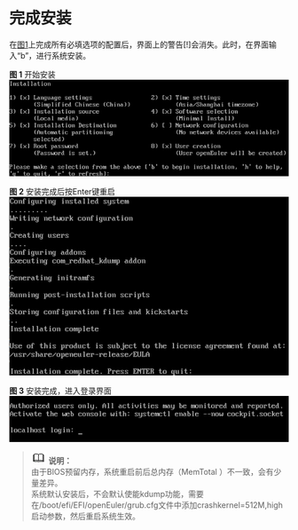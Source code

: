 # 完成安装<a name="ZH-CN_TOPIC_0187280619"></a>

在[图1](进入安装界面-0.md#zh-cn_topic_0155778949_zh-cn_topic_0151920777_fcabdc4c637504f26ac19e9c99f288111)上完成所有必填选项的配置后，界面上的警告\[!\]会消失。此时，在界面输入“b”，进行系统安装。

**图 1**  开始安装<a name="fig17675194210612"></a>  
![](figures/开始安装-4.png "开始安装-4")

**图 2**  安装完成后按Enter键重启<a name="fig9722125434418"></a>  
![](figures/安装完成后按Enter键重启.png "安装完成后按Enter键重启")

**图 3**  安装完成，进入登录界面<a name="fig12380105124511"></a>  
![](figures/安装完成-进入登录界面.png "安装完成-进入登录界面")

>![](public_sys-resources/icon-note.gif) **说明：**   
>由于BIOS预留内存，系统重启前后总内存（MemTotal ）不一致，会有少量差异。  
>系统默认安装后，不会默认使能kdump功能，需要在/boot/efi/EFI/openEuler/grub.cfg文件中添加crashkernel=512M,high启动参数，然后重启系统生效。  

